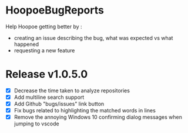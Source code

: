 # HoopoeBugReports
Help Hoopoe getting better by :
- creating an issue describing the bug, what was expected vs what happened
- requesting a new feature

# Release v1.0.5.0
- [x] Decrease the time taken to analyze repositories
- [x] Add multiline search support
- [x] Add Github "bugs/issues" link button
- [x] Fix bugs related to highlighting the matched words in lines
- [x] Remove the annoying Windows 10 confirming dialog messages when jumping to vscode
